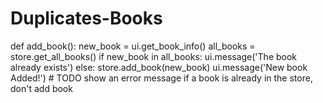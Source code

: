 # Duplicates-Books

def add_book():
    new_book = ui.get_book_info()
    all_books = store.get_all_books()
    if new_book in all_books:
        ui.message('The book already exists')
    else:
        store.add_book(new_book)
        ui.message('New book Added!')
    # TODO show an error message if a book is already in the store, don't add book
